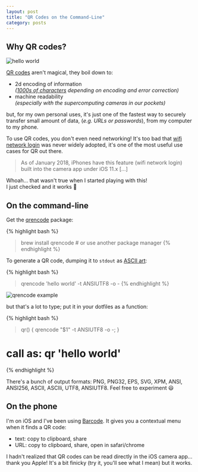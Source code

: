 ```yaml
---
layout: post
title: "QR Codes on the Command-Line"
category: posts
---
```


## Why QR codes?

<img class="book-cover" src="{{site.url}}/assets/qr-codes/hello-world.png" alt="hello world" />

[QR codes](https://en.wikipedia.org/wiki/QR_code) aren't magical, they boil down to:

- 2d encoding of information  
  _([1000s of characters](https://en.wikipedia.org/wiki/QR_code#Storage) depending on encoding and error correction)_
- machine readability  
  _(especially with the supercomputing cameras in our pockets)_

but, for my own personal uses, it's just one of the fastest way to securely
transfer small amount of data, (_e.g. URLs or passwords_), from my computer to my phone.

To use QR codes, you don't even need networking! It's too bad that [wifi network login](https://en.wikipedia.org/wiki/QR_code#WiFi_network_login)
was never widely adopted, it's one of the most useful use cases for QR out there.

> As of January 2018, iPhones have this feature (wifi network login) built into the camera app under iOS 11.x [...]

Whoah... that wasn't true when I started playing with this!  
I just checked and it works 🤯

## On the command-line

Get the [qrencode](https://fukuchi.org/works/qrencode/index.html.en) package:

{% highlight bash %}
> brew install qrencode     # or use another package manager
{% endhighlight %}

To generate a QR code, dumping it to `stdout` as [ASCII art](https://en.wikipedia.org/wiki/ASCII_art#Unicode):

{% highlight bash %}
> qrencode 'hello world' -t ANSIUTF8 -o -
{% endhighlight %}

![qrencode example]({{site.url}}/assets/qr-codes/qrencode-example.png)

but that's a lot to type; put it in your dotfiles as a function:

{% highlight bash %}
> qr() { qrencode "$1" -t ANSIUTF8 -o -; }
# call as: qr 'hello world'
{% endhighlight %}

There's a bunch of output formats: PNG, PNG32, EPS, SVG, XPM, ANSI, ANSI256,
ASCII, ASCIIi, UTF8, ANSIUTF8. Feel free to experiment 😃

## On the phone

I'm on iOS and I've been using [Barcode](https://apps.apple.com/us/app/barcode/id522354642). It gives you a contextual menu when it finds a QR code:

- text: copy to clipboard, share
- URL: copy to clipboard, share, open in safari/chrome

I hadn't realized that QR codes can be read directly in the iOS camera app...
thank you Apple! It's a bit finicky (try it, you'll see what I mean) but it works.

